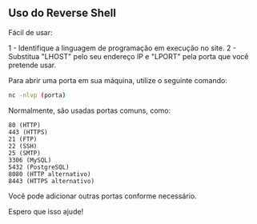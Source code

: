 ## Uso do Reverse Shell

Fácil de usar:

1 - Identifique a linguagem de programação em execução no site.
2 - Substitua "LHOST" pelo seu endereço IP e "LPORT" pela porta que você pretende usar.

Para abrir uma porta em sua máquina, utilize o seguinte comando:
```bash
nc -nlvp (porta)
```

Normalmente, são usadas portas comuns, como:
```
80 (HTTP)
443 (HTTPS)
21 (FTP)
22 (SSH)
25 (SMTP)
3306 (MySQL)
5432 (PostgreSQL)
8080 (HTTP alternativo)
8443 (HTTPS alternativo)
```
Você pode adicionar outras portas conforme necessário.

Espero que isso ajude!

